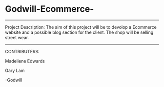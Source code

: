 # Godwill-Ecommerce-
_________________________________________
Project Description:
The aim of this project will be to devolop a Ecommerce website and a possible blog section for the client. The shop will be selling street wear. 
_________________________________________
CONTRIBUTERS:

Madeliene Edwards

Gary Lam 

-Godwill 
